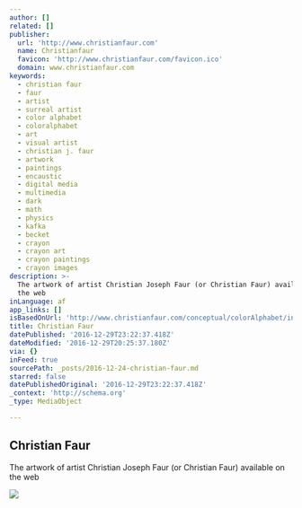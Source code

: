 ```yaml
---
author: []
related: []
publisher:
  url: 'http://www.christianfaur.com'
  name: Christianfaur
  favicon: 'http://www.christianfaur.com/favicon.ico'
  domain: www.christianfaur.com
keywords:
  - christian faur
  - faur
  - artist
  - surreal artist
  - color alphabet
  - coloralphabet
  - art
  - visual artist
  - christian j. faur
  - artwork
  - paintings
  - encaustic
  - digital media
  - multimedia
  - dark
  - math
  - physics
  - kafka
  - becket
  - crayon
  - crayon art
  - crayon paintings
  - crayon images
description: >-
  The artwork of artist Christian Joseph Faur (or Christian Faur) available on
  the web
inLanguage: af
app_links: []
isBasedOnUrl: 'http://www.christianfaur.com/conceptual/colorAlphabet/index.html'
title: Christian Faur
datePublished: '2016-12-29T23:22:37.418Z'
dateModified: '2016-12-29T20:25:37.180Z'
via: {}
inFeed: true
sourcePath: _posts/2016-12-24-christian-faur.md
starred: false
datePublishedOriginal: '2016-12-29T23:22:37.418Z'
_context: 'http://schema.org'
_type: MediaObject

---
```

<article style=""><h1>Christian Faur</h1><p>The artwork of artist Christian Joseph Faur (or Christian Faur) available on the web</p><img src="http://www.christianfaur.com/conceptual/colorAlphabet/images_lg/Hamlet.jpg" /></article>